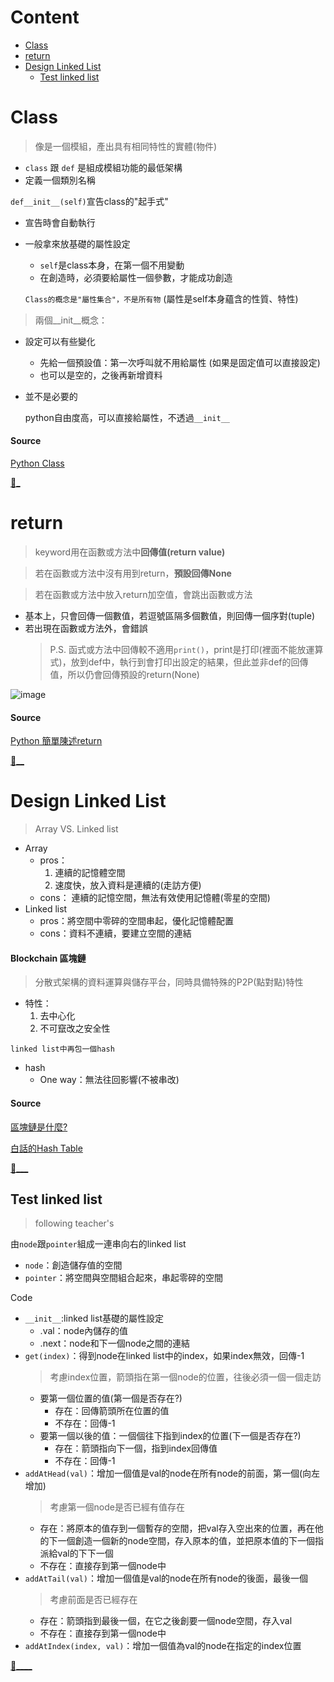 # Content
  - [Class](https://github.com/vanikk06/Data-structures-and-Algorithms/blob/master/week_2/README.md#class)
  - [return](https://github.com/vanikk06/Data-structures-and-Algorithms/blob/master/week_2/README.md#return)
  - [Design Linked List](https://github.com/vanikk06/Data-structures-and-Algorithms/blob/master/week_2/README.md#design-linked-list)
    - [Test linked list](https://github.com/vanikk06/Data-structures-and-Algorithms/blob/master/week_2/README.md#test-linked-list)


# Class
  > 像是一個模組，產出具有相同特性的實體(物件)
   - `class` 跟 `def` 是組成模組功能的最低架構
   - 定義一個類別名稱
      
 `def__init__(self)`宣告class的"起手式"
   - 宣告時會自動執行
   - 一般拿來放基礎的屬性設定
      - `self`是class本身，在第一個不用變動
      - 在創造時，必須要給屬性一個參數，才能成功創造
      
      `Class的概念是"屬性集合"，不是所有物`  (屬性是self本身蘊含的性質、特性) 
   
 >兩個__init__概念：
  - 設定可以有些變化
      - 先給一個預設值：第一次呼叫就不用給屬性  (如果是固定值可以直接設定)
      - 也可以是空的，之後再新增資料
  - 並不是必要的
  
       python自由度高，可以直接給屬性，不透過`__init__`


 #### Source
[Python Class](https://medium.com/@weilihmen/%E9%97%9C%E6%96%BCpython%E7%9A%84%E9%A1%9E%E5%88%A5-class-%E5%9F%BA%E6%9C%AC%E7%AF%87-5468812c58f2)

[🚗_](https://github.com/vanikk06/Data-structures-and-Algorithms/tree/master/week_2#content)



# return
> keyword用在函數或方法中**回傳值(return value)**

> 若在函數或方法中沒有用到return，**預設回傳None**

> 若在函數或方法中放入return加空值，會跳出函數或方法
  - 基本上，只會回傳一個數值，若逗號區隔多個數值，則回傳一個序對(tuple)
  - 若出現在函數或方法外，會錯誤
    > P.S. 函式或方法中回傳較不適用`print()`，print是打印(裡面不能放運算式)，放到def中，執行到會打印出設定的結果，但此並非def的回傳值，所以仍會回傳預設的return(None)
    
 ![image](https://github.com/vanikk06/Data-structures-and-Algorithms/blob/master/week_2/image/1570076731275.jpg)
    
#### Source
[Python 簡單陳述return](https://kaiching.org/pydoing/py/python-return.html)

[🚕__](https://github.com/vanikk06/Data-structures-and-Algorithms/tree/master/week_2#content)

# Design Linked List
> Array VS. Linked list
 - Array
    - pros：
        1. 連續的記憶體空間
        2. 速度快，放入資料是連續的(走訪方便)
    - cons：
        連續的記憶空間，無法有效使用記憶體(零星的空間)
 - Linked list
      - pros：將空間中零碎的空間串起，優化記憶體配置
      - cons：資料不連續，要建立空間的連結
      
 #### Blockchain 區塊鏈
 > 分散式架構的資料運算與儲存平台，同時具備特殊的P2P(點對點)特性
  - 特性：
      1. 去中心化
      2. 不可竄改之安全性
 
`linked list中再包一個hash`
  - hash
      - One way：無法往回影響(不被串改)
 
#### Source
[區塊鏈是什麼?](https://medium.com/cobinhood-%E4%B8%AD%E6%96%87%E5%A0%B1/what-is-blockchain-53a7ee374e6c#8f35)


[白話的Hash Table](https://blog.techbridge.cc/2017/01/21/simple-hash-table-intro/)

[🚙___](https://github.com/vanikk06/Data-structures-and-Algorithms/tree/master/week_2#content)
   


## Test linked list
> following teacher's

由`node`跟`pointer`組成一連串向右的linked list
  - `node`：創造儲存值的空間
  - `pointer`：將空間與空間組合起來，串起零碎的空間

Code
- `__init__`:linked list基礎的屬性設定
  - .val：node內儲存的值
  - .next：node和下一個node之間的連結
- `get(index)`：得到node在linked list中的index，如果index無效，回傳-1
    > 考慮index位置，箭頭指在第一個node的位置，往後必須一個一個走訪
    - 要第一個位置的值(第一個是否存在?)
        - 存在：回傳箭頭所在位置的值
        - 不存在：回傳-1
    - 要第一個以後的值：一個個往下指到index的位置(下一個是否存在?)
        - 存在：箭頭指向下一個，指到index回傳值
        - 不存在：回傳-1
- `addAtHead(val)`：增加一個值是val的node在所有node的前面，第一個(向左增加)
    > 考慮第一個node是否已經有值存在
    - 存在：將原本的值存到一個暫存的空間，把val存入空出來的位置，再在他的下一個創造一個新的node空間，存入原本的值，並把原本值的下一個指派給val的下下一個
    - 不存在：直接存到第一個node中
- `addAtTail(val)`：增加一個值是val的node在所有node的後面，最後一個
    > 考慮前面是否已經存在
    - 存在：箭頭指到最後一個，在它之後創要一個node空間，存入val
    - 不存在：直接存到第一個node中
- `addAtIndex(index, val)`：增加一個值為val的node在指定的index位置
    > 





[🚌____](https://github.com/vanikk06/Data-structures-and-Algorithms/tree/master/week_2#content)
